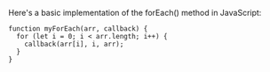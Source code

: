 Here's a basic implementation of the forEach() method in JavaScript:

```
function myForEach(arr, callback) {
  for (let i = 0; i < arr.length; i++) {
    callback(arr[i], i, arr);
  }
}
```
